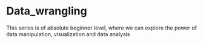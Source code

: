 # Data_wrangling
This series is of absolute beginner level, where we can explore the power of data manipulation, visualization and data analysis

